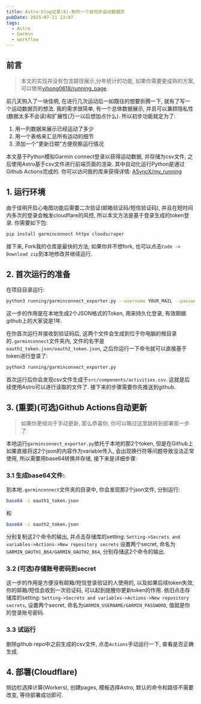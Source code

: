 ```yaml
---
title: Astro-blog记录(6)-制作一个自同步运动数据页
pubDate: 2025-07-11 13:07
tags:
  - Astro
  - Garmin
  - workflow
---
```

## 前言

> 本文的实现并没有包含路径展示,分年统计的功能, 如果你需要更成熟的方案, 可以使用[yihong0618/running_page](https://github.com/yihong0618/running_page/tree/master).

前几天购入了一块佳明, 在进行几次运动后一如既往的想要折腾一下, 就有了写一个运动数据页的想法. 我的需求很简单, 有一个总体数据展示, 并且可以兼顾隐私性(数据太多不会读)和扩展性(万一以后想加点什么). 所以初步功能就定为了:
1. 用一列数据来展示已经运动了多少
2. 用一个表格来汇总所有运动的细节
3. 添加一个"更新日期"方便观察运行情况

本文基于Python模拟Garmin connect登录以获得运动数据, 并存储为csv文件, 之后使用Astro基于csv文件进行前端页面的渲染. 其中自动化运行Python是通过Github Actions完成的. 你可以访问我的库来获得详情: [A5yncX/my_running](https://github.com/A5yncX/my_running)

## 1. 运行环境

由于佳明开启心电图功能后需要二次验证(邮箱验证码/短信验证码), 并且在短时间内多次的登录会触发cloudflare的风控, 所以本文方法是基于登录生成的token登录. 你需要如下包:

```Python
pip install garminconnect httpx cloudscraper
```

接下来, Fork我的仓库是最快的方法, 如果你并不想fork, 也可以点击`Code -> Download zip`到本地修改并继续运行.

## 2. 首次运行的准备

在项目目录运行:
```bash
python3 running/garminconnect_exporter.py --username YOUR_MAIL --password YOUR_PSWD
```

这一步的作用是在本地生成2个JSON格式的Token, 用来持久化登录, 有效期据github上的大家说是1年. 

在你首次运行并接收到验证码后, 这两个文件会生成到位于你电脑的根目录的`.garminconnect`文件夹内, 文件的名字是`oauth1_token.json/oauth2_token.json`, 之后你运行一下命令就可以直接基于token进行登录了:
```bash
python3 running/garminconnect_exporter.py
```

首次运行后你会发现csv文件生成于`src/components/activities.csv`. 这就是后续使用Astro可以进行读取的文件了. 接下来的步骤需要你先推送到github.
## 3. (重要)(可选)Github Actions自动更新

> 如果你更倾向于手动更新, 那么恭喜你, 你可以略过这里跳转到部署那一步了.

本地运行`garminconnect_exporter.py`依托于本地的那2个token, 但是在Github上如果直接将这2个json的内容作为variable传入, 会出现换行符等问题导致没法正常使用, 所以需要用base64转换并存储, 接下来是详细步骤:

### 3.1 生成base64文件:

到本地`.garminconnect`文件夹的目录中, 你会发现那2个json文件, 分别运行:
```bash
base64 -i oauth1_token.json
```
和
```bash
base64 -i oauth2_token.json
```

分别复制这2个命令的输出, 并点击存储库的setting: `Setting->Secrets and variables->Actions->New repository secrets`
设置两个secret, 命名为`GARMIN_OAUTH1_B64/GARMIN_OAUTH2_B64`, 分别存储这2个命令的输出. 
### 3.2 (可选)存储账号密码到secret

这一步的作用是方便没有邮箱/短信登录验证的人使用的, 以及如果后续token失效, 你的邮箱/短信会收到一次验证码, 可以起到提醒你更新token的作用.
依旧点击存储库的setting: `Setting->Secrets and variables->Actions->New repository secrets`, 设置两个secret, 命名为`GARMIN_USERNAME/GARMIN_PASSWORD`, 值就是你的登录账号密码.

### 3.3 试运行
删除github repo中之前生成的csv文件, 点击`Actions`手动运行一下, 查看是否正确生成.

## 4. 部署(Cloudflare)
侧边栏选择计算(Workers), 创建pages, 模板选择Astro, 默认的命令和路径不需要改变, 等待部署成功即可. 